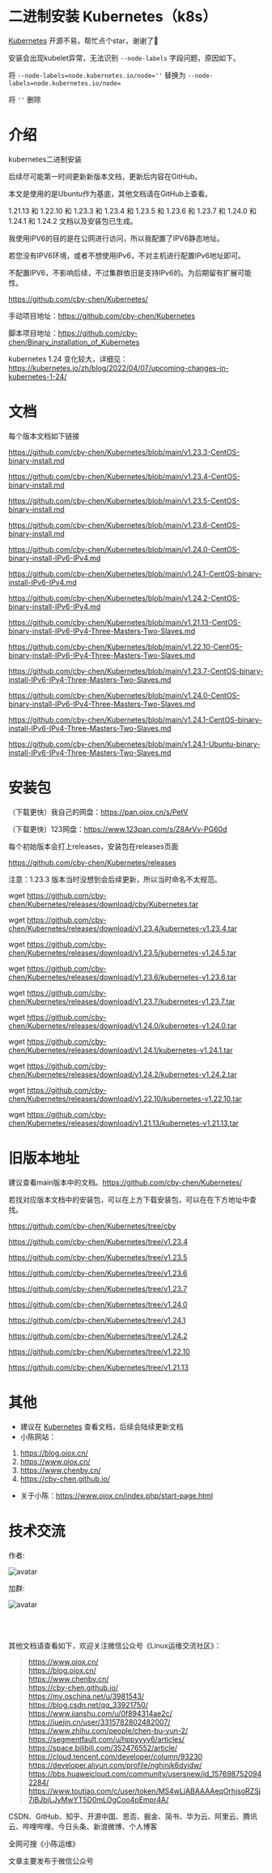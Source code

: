 # 二进制安装 Kubernetes（k8s）

[Kubernetes](https://github.com/cby-chen/Kubernetes) 开源不易，帮忙点个star，谢谢了🌹

安装会出现kubelet异常，无法识别 `--node-labels` 字段问题，原因如下。

将 `--node-labels=node.kubernetes.io/node=''` 替换为 `--node-labels=node.kubernetes.io/node=` 

将 `''` 删除

# 介绍

kubernetes二进制安装

后续尽可能第一时间更新新版本文档，更新后内容在GitHub。

本文是使用的是Ubuntu作为基底，其他文档请在GitHub上查看。

1.21.13 和 1.22.10 和 1.23.3 和 1.23.4 和 1.23.5 和 1.23.6 和 1.23.7 和 1.24.0 和 1.24.1 和 1.24.2 文档以及安装包已生成。

我使用IPV6的目的是在公网进行访问，所以我配置了IPV6静态地址。

若您没有IPV6环境，或者不想使用IPv6，不对主机进行配置IPv6地址即可。

不配置IPV6，不影响后续，不过集群依旧是支持IPv6的。为后期留有扩展可能性。

https://github.com/cby-chen/Kubernetes/

手动项目地址：https://github.com/cby-chen/Kubernetes

脚本项目地址：https://github.com/cby-chen/Binary_installation_of_Kubernetes

kubernetes 1.24 变化较大，详细见：https://kubernetes.io/zh/blog/2022/04/07/upcoming-changes-in-kubernetes-1-24/

# 文档

每个版本文档如下链接

https://github.com/cby-chen/Kubernetes/blob/main/v1.23.3-CentOS-binary-install.md

https://github.com/cby-chen/Kubernetes/blob/main/v1.23.4-CentOS-binary-install.md

https://github.com/cby-chen/Kubernetes/blob/main/v1.23.5-CentOS-binary-install.md

https://github.com/cby-chen/Kubernetes/blob/main/v1.23.6-CentOS-binary-install.md

https://github.com/cby-chen/Kubernetes/blob/main/v1.24.0-CentOS-binary-install-IPv6-IPv4.md

https://github.com/cby-chen/Kubernetes/blob/main/v1.24.1-CentOS-binary-install-IPv6-IPv4.md

https://github.com/cby-chen/Kubernetes/blob/main/v1.24.2-CentOS-binary-install-IPv6-IPv4.md

https://github.com/cby-chen/Kubernetes/blob/main/v1.21.13-CentOS-binary-install-IPv6-IPv4-Three-Masters-Two-Slaves.md

https://github.com/cby-chen/Kubernetes/blob/main/v1.22.10-CentOS-binary-install-IPv6-IPv4-Three-Masters-Two-Slaves.md

https://github.com/cby-chen/Kubernetes/blob/main/v1.23.7-CentOS-binary-install-IPv6-IPv4-Three-Masters-Two-Slaves.md

https://github.com/cby-chen/Kubernetes/blob/main/v1.24.0-CentOS-binary-install-IPv6-IPv4-Three-Masters-Two-Slaves.md

https://github.com/cby-chen/Kubernetes/blob/main/v1.24.1-CentOS-binary-install-IPv6-IPv4-Three-Masters-Two-Slaves.md

https://github.com/cby-chen/Kubernetes/blob/main/v1.24.1-Ubuntu-binary-install-IPv6-IPv4-Three-Masters-Two-Slaves.md

# 安装包

（下载更快）我自己的网盘：https://pan.oiox.cn/s/PetV

（下载更快）123网盘：https://www.123pan.com/s/Z8ArVv-PG60d

每个初始版本会打上releases，安装包在releases页面

https://github.com/cby-chen/Kubernetes/releases

注意：1.23.3 版本当时没想到会后续更新，所以当时命名不太规范。

wget https://github.com/cby-chen/Kubernetes/releases/download/cby/Kubernetes.tar

wget https://github.com/cby-chen/Kubernetes/releases/download/v1.23.4/kubernetes-v1.23.4.tar

wget https://github.com/cby-chen/Kubernetes/releases/download/v1.23.5/kubernetes-v1.24.5.tar

wget https://github.com/cby-chen/Kubernetes/releases/download/v1.23.6/kubernetes-v1.23.6.tar

wget https://github.com/cby-chen/Kubernetes/releases/download/v1.23.7/kubernetes-v1.23.7.tar

wget https://github.com/cby-chen/Kubernetes/releases/download/v1.24.0/kubernetes-v1.24.0.tar

wget https://github.com/cby-chen/Kubernetes/releases/download/v1.24.1/kubernetes-v1.24.1.tar

wget https://github.com/cby-chen/Kubernetes/releases/download/v1.24.2/kubernetes-v1.24.2.tar

wget https://github.com/cby-chen/Kubernetes/releases/download/v1.22.10/kubernetes-v1.22.10.tar

wget https://github.com/cby-chen/Kubernetes/releases/download/v1.21.13/kubernetes-v1.21.13.tar

# 旧版本地址

建议查看main版本中的文档。https://github.com/cby-chen/Kubernetes/

若找对应版本文档中的安装包，可以在上方下载安装包，可以在在下方地址中查找。

https://github.com/cby-chen/Kubernetes/tree/cby

https://github.com/cby-chen/Kubernetes/tree/v1.23.4

https://github.com/cby-chen/Kubernetes/tree/v1.23.5

https://github.com/cby-chen/Kubernetes/tree/v1.23.6

https://github.com/cby-chen/Kubernetes/tree/v1.23.7

https://github.com/cby-chen/Kubernetes/tree/v1.24.0

https://github.com/cby-chen/Kubernetes/tree/v1.24.1

https://github.com/cby-chen/Kubernetes/tree/v1.24.2

https://github.com/cby-chen/Kubernetes/tree/v1.22.10

https://github.com/cby-chen/Kubernetes/tree/v1.21.13

# 其他

- 建议在 [Kubernetes](https://github.com/cby-chen/Kubernetes) 查看文档，后续会陆续更新文档
- 小陈网站：

1. https://blog.oiox.cn/
2. https://www.oiox.cn/
3. https://www.chenby.cn/
4. https://cby-chen.github.io/

- 关于小陈：https://www.oiox.cn/index.php/start-page.html

# 技术交流

作者:  

![avatar](https://www.oiox.cn/about/2.png)  

加群:  

![avatar](https://www.oiox.cn/about/1.png)  

</br>
</br>

其他文档请查看如下，欢迎关注微信公众号《Linux运维交流社区》：

> https://www.oiox.cn/  
> https://blog.oiox.cn/  
> https://www.chenby.cn/  
> https://cby-chen.github.io/  
> https://my.oschina.net/u/3981543/  
> https://blog.csdn.net/qq_33921750/  
> https://www.jianshu.com/u/0f894314ae2c/  
> https://juejin.cn/user/3315782802482007/  
> https://www.zhihu.com/people/chen-bu-yun-2/  
> https://segmentfault.com/u/hppyvyv6/articles/  
> https://space.bilibili.com/352476552/article/  
> https://cloud.tencent.com/developer/column/93230  
> https://developer.aliyun.com/profile/nghinjk6dyidw/  
> https://bbs.huaweicloud.com/community/usersnew/id_1576987520942284/  
> https://www.toutiao.com/c/user/token/MS4wLjABAAAAeqOrhjsoRZSj7iBJbjLJyMwYT5D0mLOgCoo4pEmpr4A/  

CSDN、GitHub、知乎、开源中国、思否、掘金、简书、华为云、阿里云、腾讯云、哔哩哔哩、今日头条、新浪微博、个人博客  

全网可搜《小陈运维》  

文章主要发布于微信公众号

